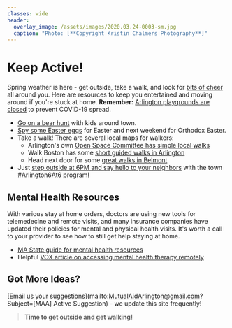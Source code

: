 ```yaml
---
classes: wide
header:
  overlay_image: /assets/images/2020.03.24-0003-sm.jpg
  caption: "Photo: [**Copyright Kristin Chalmers Photography**]"
---
```


# Keep Active!

Spring weather is here - get outside, take a walk, and look for [bits of cheer](/cheer) all around you.  Here are resources to keep you entertained and moving around if you're stuck at home.  **Remember:** [Arlington playgrounds are closed](https://twitter.com/arlingtonmagov/status/1243885687641911303) to prevent COVID-19 spread.

- [Go on a bear hunt](/cheer#bear) with kids around town.
- [Spy some Easter eggs](/cheer#eggs) for Easter and next weekend for Orthodox Easter.
- Take a walk!  There are several local maps for walkers:
  - Arlington's own [Open Space Committee has simple local walks](https://arlingtonma.gov/openspace)
  - Walk Boston has some [short guided walks in Arlington](https://bit.ly/Arlington_Walking_Map)
  - Head next door for some [great walks in Belmont](https://walkboston.org/2012/03/19/belmont-walking-map/)
- Just [step outside at 6PM and say hello to your neighbors](https://twitter.com/arlingtonmagov/status/1244338726601478151) with the town #Arlington6At6 program!

## Mental Health Resources

With various stay at home orders, doctors are using new tools for telemedecine and remote visits, and many insurance companies have updated their policies for mental and physical health visits.  It's worth a call to your provider to see how to still get help staying at home.

- [MA State guide for mental health resources](https://www.mass.gov/info-details/maintaining-emotional-health-well-being-during-the-covid-19-outbreak)
- Helpful [VOX article on accessing mental health therapy remotely](https://www.vox.com/identities/2020/4/7/21207281/coronavirus-covid-19-how-to-find-a-therapist)

## Got More Ideas?

[Email us your suggestions](mailto:MutualAidArlington@gmail.com?Subject=[MAA] Active Suggestion) - we update this site frequently!

> **Time to get outside and get walking!** <span style="color: #009933"><i class="fa fa-walking"></i></span>